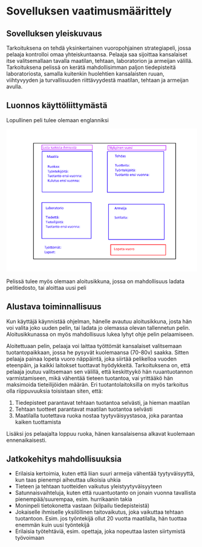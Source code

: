 # Sovelluksen vaatimusmäärittely

## Sovelluksen yleiskuvaus
Tarkoituksena on tehdä yksinkertainen vuoropohjainen strategiapeli, jossa pelaaja kontrolloi omaa yhteiskuntaansa. Pelaaja saa sijoittaa kansalaiset itse valitsemallaan tavalla maatilan, tehtaan, laboratorion ja armeijan välillä. Tarkoituksena pelissä on kerätä mahdollisimman paljon tiedepisteitä laboratoriosta, samalla kuitenkin huolehtien kansalaisten ruuan, viihtyvyyden ja turvallisuuden riittävyydestä maatilan, tehtaan ja armeijan avulla.

## Luonnos käyttöliittymästä
Lopullinen peli tulee olemaan englanniksi

![kuva](https://github.com/PinguKoodi/otm-harjoitustyo/blob/master/dokumentointi/grafiikat/Yhteiskunta_UI.png)

Pelissä tulee myös olemaan aloitusikkuna, jossa on mahdollisuus ladata pelitiedosto, tai aloittaa uusi peli

## Alustava toiminnallisuus
Kun käyttäjä käynnistää ohjelman, hänelle avautuu aloitusikkuna, josta hän voi valita joko uuden pelin, tai ladata jo olemassa olevan tallennetun pelin. Aloitusikkunassa on myös mahdollisuus lukea lyhyt ohje pelin pelaamiseen.

Aloitettuaan pelin, pelaaja voi laittaa työttömät kansalaiset valitsemaan tuotantopaikkaan, jossa he pysyvät kuolemaansa (70-80v) saakka. Sitten pelaaja painaa lopeta vuoro näppäintä, joka siirtää pelikelloa vuoden eteenpäin, ja kaikki laitokset tuottavat hyödykkeitä. Tarkoituksena on, että pelaaja joutuu valitsemaan sen välillä, että keskittyykö hän ruuantuotannon varmistamiseen, mikä vähentää tieteen tuotantoa, vai yrittääkö hän maksimoida tieteilijöiden määrän. Eri tuotantolaitoksilla on myös tarkoitus olla riippuvuuksia toisistaan siten, että:
1. Tiedepisteet parantavat tehtaan tuotantoa selvästi, ja hieman maatilan
2. Tehtaan tuotteet parantavat maatilan tuotantoa selvästi
3. Maatilalla tuotettava ruoka nostaa tyytyväisyystasoa, joka parantaa kaiken tuottamista

Lisäksi jos pelaajalta loppuu ruoka, hänen kansalaisensa alkavat kuolemaan ennenaikaisesti.

## Jatkokehitys mahdollisuuksia
- Erilaisia kertoimia, kuten että liian suuri armeija vähentää tyytyväisyyttä, kun taas pienempi aiheuttaa ulkoisia uhkia
- Tieteen ja tehtaan tuotteiden vaikutus yleistyytyväisyyteen
- Satunnaisvaihteluja, kuten että ruuantuotanto on jonain vuonna tavallista pienempää/suurempaa, esim. hurrikaanin takia
- Moninpeli tietokonetta vastaan (kilpailu tiedepisteistä)
- Jokaiselle ihmiselle yksilöllinen taitovaikutus, joka vaikuttaa tehtaan tuotantoon. Esim. jos työntekijä ollut 20 vuotta maatilalla, hän tuottaa enemmän kuin uusi työntekijä
- Erilaisia työtehtäviä, esim. opettaja, joka nopeuttaa lasten siirtymistä työvoimaan
